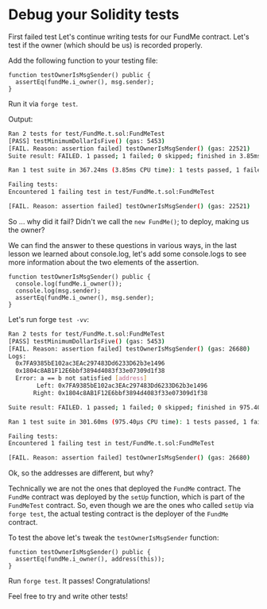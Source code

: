 # Debug your Solidity tests

First failed test
Let's continue writing tests for our FundMe contract. Let's test if the owner (which should be us) is recorded properly.

Add the following function to your testing file:

```solidity
function testOwnerIsMsgSender() public {
  assertEq(fundMe.i_owner(), msg.sender);
}
```

Run it via `forge test`.

Output:

```bash
Ran 2 tests for test/FundMe.t.sol:FundMeTest
[PASS] testMinimumDollarIsFive() (gas: 5453)
[FAIL. Reason: assertion failed] testOwnerIsMsgSender() (gas: 22521)
Suite result: FAILED. 1 passed; 1 failed; 0 skipped; finished in 3.85ms (623.00µs CPU time)

Ran 1 test suite in 367.24ms (3.85ms CPU time): 1 tests passed, 1 failed, 0 skipped (2 total tests)

Failing tests:
Encountered 1 failing test in test/FundMe.t.sol:FundMeTest

[FAIL. Reason: assertion failed] testOwnerIsMsgSender() (gas: 22521)
```

So ... why did it fail? Didn't we call the `new FundMe()`; to deploy, making us the owner?

We can find the answer to these questions in various ways, in the last lesson we learned about console.log, let's add some console.logs to see more information about the two elements of the assertion.

```solidity
function testOwnerIsMsgSender() public {
  console.log(fundMe.i_owner());
  console.log(msg.sender);
  assertEq(fundMe.i_owner(), msg.sender);
}
```

Let's run forge `test -vv`:

```bash
Ran 2 tests for test/FundMe.t.sol:FundMeTest
[PASS] testMinimumDollarIsFive() (gas: 5453)
[FAIL. Reason: assertion failed] testOwnerIsMsgSender() (gas: 26680)
Logs:
  0x7FA9385bE102ac3EAc297483Dd6233D62b3e1496
  0x1804c8AB1F12E6bbf3894d4083f33e07309d1f38
  Error: a == b not satisfied [address]
        Left: 0x7FA9385bE102ac3EAc297483Dd6233D62b3e1496
       Right: 0x1804c8AB1F12E6bbf3894d4083f33e07309d1f38

Suite result: FAILED. 1 passed; 1 failed; 0 skipped; finished in 975.40µs (449.20µs CPU time)

Ran 1 test suite in 301.60ms (975.40µs CPU time): 1 tests passed, 1 failed, 0 skipped (2 total tests)

Failing tests:
Encountered 1 failing test in test/FundMe.t.sol:FundMeTest

[FAIL. Reason: assertion failed] testOwnerIsMsgSender() (gas: 26680)
```

Ok, so the addresses are different, but why?

Technically we are not the ones that deployed the `FundMe` contract. The `FundMe` contract was deployed by the `setUp` function, which is part of the `FundMeTest` contract. So, even though we are the ones who called `setUp` via `forge test`, the actual testing contract is the deployer of the `FundMe` contract.

To test the above let's tweak the `testOwnerIsMsgSender` function:

```solidity
function testOwnerIsMsgSender() public {
  assertEq(fundMe.i_owner(), address(this));
}
```

Run `forge test`. It passes! Congratulations!

Feel free to try and write other tests!

